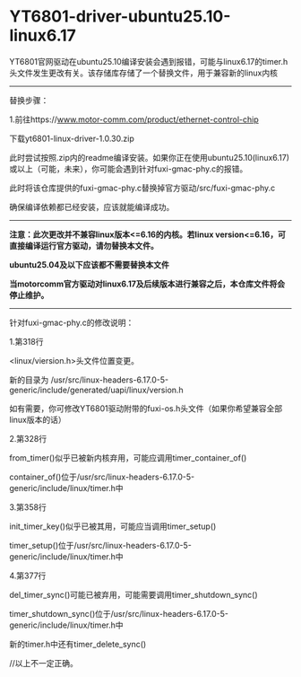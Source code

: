 # YT6801-driver-ubuntu25.10-linux6.17
YT6801官网驱动在ubuntu25.10编译安装会遇到报错，可能与linux6.17的timer.h头文件发生更改有关。该存储库存储了一个替换文件，用于兼容新的linux内核

----------

替换步骤：

1.前往https://www.motor-comm.com/product/ethernet-control-chip

下载yt6801-linux-driver-1.0.30.zip

此时尝试按照.zip内的readme编译安装。如果你正在使用ubuntu25.10(linux6.17)或以上（可能，未来），你可能会遇到针对fuxi-gmac-phy.c的报错。

此时将该仓库提供的fuxi-gmac-phy.c替换掉官方驱动/src/fuxi-gmac-phy.c

确保编译依赖都已经安装，应该就能编译成功。

-----------

**注意：此次更改并不兼容linux版本<=6.16的内核。若linux version<=6.16，可直接编译运行官方驱动，请勿替换本文件。**

**ubuntu25.04及以下应该都不需要替换本文件**

**当motorcomm官方驱动对linux6.17及后续版本进行兼容之后，本仓库文件将会停止维护。**

-----------

针对fuxi-gmac-phy.c的修改说明：

1.第318行

<linux/viersion.h>头文件位置变更。

新的目录为 /usr/src/linux-headers-6.17.0-5-generic/include/generated/uapi/linux/version.h

如有需要，你可修改YT6801驱动附带的fuxi-os.h头文件（如果你希望兼容全部linux版本的话）

2.第328行

from_timer()似乎已被新内核弃用，可能应调用timer_container_of()

container_of()位于/usr/src/linux-headers-6.17.0-5-generic/include/linux/timer.h中

3.第358行

init_timer_key()似乎已被其用，可能应当调用timer_setup()

timer_setup()位于/usr/src/linux-headers-6.17.0-5-generic/include/linux/timer.h中

4.第377行

del_timer_sync()可能已被弃用，可能需要调用timer_shutdown_sync()

timer_shutdown_sync()位于/usr/src/linux-headers-6.17.0-5-generic/include/linux/timer.h中

新的timer.h中还有timer_delete_sync()


//以上不一定正确。

